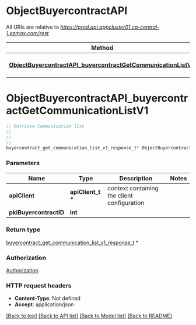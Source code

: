 # ObjectBuyercontractAPI

All URIs are relative to *https://prod.api.appcluster01.ca-central-1.ezmax.com/rest*

Method | HTTP request | Description
------------- | ------------- | -------------
[**ObjectBuyercontractAPI_buyercontractGetCommunicationListV1**](ObjectBuyercontractAPI.md#ObjectBuyercontractAPI_buyercontractGetCommunicationListV1) | **GET** /1/object/buyercontract/{pkiBuyercontractID}/getCommunicationList | Retrieve Communication list


# **ObjectBuyercontractAPI_buyercontractGetCommunicationListV1**
```c
// Retrieve Communication list
//
// 
//
buyercontract_get_communication_list_v1_response_t* ObjectBuyercontractAPI_buyercontractGetCommunicationListV1(apiClient_t *apiClient, int pkiBuyercontractID);
```

### Parameters
Name | Type | Description  | Notes
------------- | ------------- | ------------- | -------------
**apiClient** | **apiClient_t \*** | context containing the client configuration |
**pkiBuyercontractID** | **int** |  | 

### Return type

[buyercontract_get_communication_list_v1_response_t](buyercontract_get_communication_list_v1_response.md) *


### Authorization

[Authorization](../README.md#Authorization)

### HTTP request headers

 - **Content-Type**: Not defined
 - **Accept**: application/json

[[Back to top]](#) [[Back to API list]](../README.md#documentation-for-api-endpoints) [[Back to Model list]](../README.md#documentation-for-models) [[Back to README]](../README.md)

